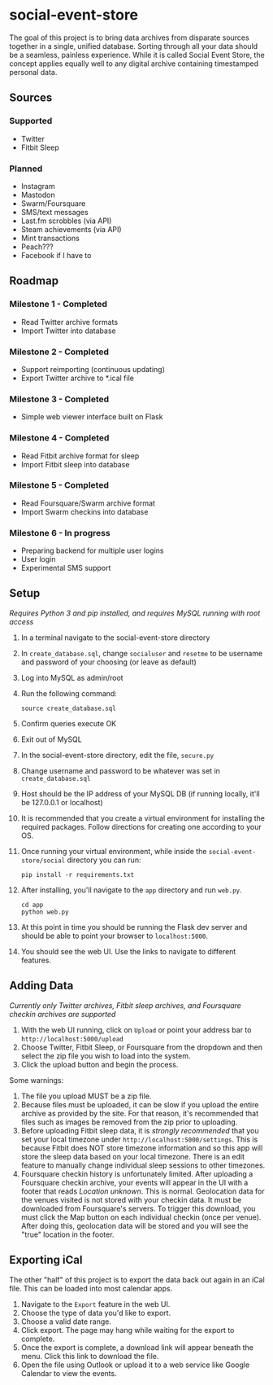 # social-event-store

The goal of this project is to bring data archives from disparate sources together in a single, unified database. Sorting through all your data should be a seamless, painless experience. While it is called Social Event Store, the concept applies equally well to any digital archive containing timestamped personal data.

## Sources

### Supported

* Twitter
* Fitbit Sleep

### Planned

* Instagram
* Mastodon
* Swarm/Foursquare
* SMS/text messages
* Last.fm scrobbles (via API)
* Steam achievements (via API)
* Mint transactions
* Peach???
* Facebook if I have to

## Roadmap

### Milestone 1 - Completed

* Read Twitter archive formats
* Import Twitter into database

### Milestone 2 - Completed

* Support reimporting (continuous updating)
* Export Twitter archive to *.ical file

### Milestone 3 - Completed

* Simple web viewer interface built on Flask

### Milestone 4 - Completed

* Read Fitbit archive format for sleep
* Import Fitbit sleep into database

### Milestone 5 - Completed

* Read Foursquare/Swarm archive format
* Import Swarm checkins into database

### Milestone 6 - In progress

* Preparing backend for multiple user logins
* User login
* Experimental SMS support

## Setup

*Requires Python 3 and pip installed, and requires MySQL running with root access*

1. In a terminal navigate to the social-event-store directory
2. In `create_database.sql`, change `socialuser` and `resetme` to be username and password of your choosing (or leave as default)
2. Log into MySQL as admin/root
3. Run the following command: 

    ```shell script
    source create_database.sql
    ```
4. Confirm queries execute OK
5. Exit out of MySQL
6. In the social-event-store directory, edit the file, `secure.py`
7. Change username and password to be whatever was set in `create_database.sql`
8. Host should be the IP address of your MySQL DB (if running locally, it'll be 127.0.0.1 or localhost)
9. It is recommended that you create a virtual environment for installing the required packages. Follow directions for creating one according to your OS.
10. Once running your virtual environment, while inside the `social-event-store/social` directory you can run:

    ```shell script
    pip install -r requirements.txt
    ```
11. After installing, you'll navigate to the `app` directory and run `web.py`.

    ```shell script
    cd app
    python web.py
    ```
12. At this point in time you should be running the Flask dev server and should be able to point your browser to `localhost:5000`.
13. You should see the web UI. Use the links to navigate to different features.

## Adding Data

*Currently only Twitter archives, Fitbit sleep archives, and Foursquare checkin archives are supported*

1. With the web UI running, click on `Upload` or point your address bar to `http://localhost:5000/upload`
2. Choose Twitter, Fitbit Sleep, or Foursquare from the dropdown and then select the zip file you wish to load into the system.
3. Click the upload button and begin the process.

Some warnings:
1. The file you upload MUST be a zip file.
2. Because files must be uploaded, it can be slow if you upload the entire archive as provided by the site. For that reason, it's recommended that files such as images be removed from the zip prior to uploading.
3. Before uploading Fitbit sleep data, it is *strongly recommended* that you set your local timezone under `http://localhost:5000/settings`. This is because Fitbit does NOT store timezone information and so this app will store the sleep data based on your local timezone. There is an edit feature to manually change individual sleep sessions to other timezones.
4. Foursquare checkin history is unfortunately limited. After uploading a Foursquare checkin archive, your events will appear in the UI with a footer that reads *Location unknown*. This is normal. Geolocation data for the venues visited is not stored with your checkin data. It must be downloaded from Foursquare's servers. To trigger this download, you must click the Map button on each individual checkin (once per venue). After doing this, geolocation data will be stored and you will see the "true" location in the footer.

## Exporting iCal

The other "half" of this project is to export the data back out again in an iCal file. This can be loaded into most calendar apps.

1. Navigate to the `Export` feature in the web UI.
2. Choose the type of data you'd like to export.
3. Choose a valid date range.
4. Click export. The page may hang while waiting for the export to complete.
5. Once the export is complete, a download link will appear beneath the menu. Click this link to download the file.
6. Open the file using Outlook or upload it to a web service like Google Calendar to view the events.